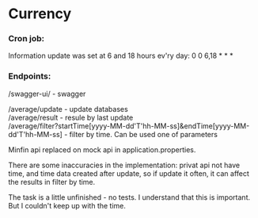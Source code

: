 # Currency

### Cron job: 
Information update was set at 6 and 18 hours ev'ry day: 0 0 6,18 * * *

### Endpoints:

/swagger-ui/ - swagger

/average/update - update databases<br>
/average/result - resulе by last update<br>
/average/filter?startTime[yyyy-MM-dd'T'hh-MM-ss]&endTime[yyyy-MM-dd'T'hh-MM-ss] - filter by time. Can be used one of parameters

Minfin api replaced on mock api in application.properties.

There are some inaccuracies in the implementation: privat api not have time, and time data created after update, so if update it often, it can affect the results in filter by time.

The task is a little unfinished - no tests. I understand that this is important. But I couldn't keep up with the time.
